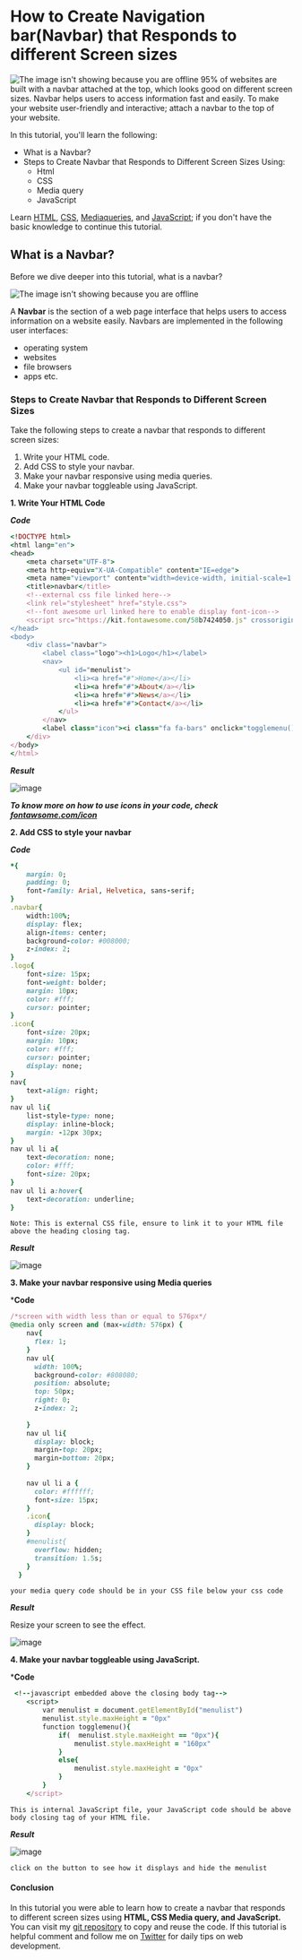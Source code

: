 # How to Create Navigation bar(Navbar) that Responds to different Screen sizes
![The image isn't showing because you are offline](https://www.ixtlan.si/wp-content/uploads/2019/09/quattro_krka_1_shutterstock_421766797-2.jpg)
95% of websites are built with a navbar attached at the top, which looks good on different screen sizes. Navbar helps users to access information fast and easily. To make your website user-friendly and interactive; attach a navbar to the top of your website.

In this tutorial, you'll learn the following:
* What is a Navbar?
* Steps to Create Navbar that Responds to Different Screen Sizes Using:
  - Html
  - CSS
  - Media query
  - JavaScript

Learn [HTML](https://www.w3schools.com/html/), [CSS](https://www.w3schools.com/Css/), [Mediaqueries](https://www.w3schools.com/css/css3_mediaqueries.asp), and [JavaScript](https://www.w3schools.com/js/DEFAULT.asp); if you don't have the basic knowledge to continue this tutorial.
## What is a Navbar?
Before we dive deeper into this tutorial, what is a navbar?

![The image isn't showing because you are offline](2023-05-31-22-44-11.png)

A **Navbar** is the section of a web page interface that helps users to access information on a website easily. Navbars are implemented in the following user interfaces:
* operating system
* websites
* file browsers
* apps etc.

### Steps to Create Navbar that Responds to Different Screen Sizes

Take the following steps to create a navbar that responds to different screen sizes:
1. Write your HTML code.
2. Add CSS to style your navbar.
3. Make your navbar responsive using media queries.
4. Make your navbar toggleable using JavaScript.

**1. Write Your HTML Code**

***Code***
```ruby
<!DOCTYPE html>
<html lang="en">
<head>
    <meta charset="UTF-8">
    <meta http-equiv="X-UA-Compatible" content="IE=edge">
    <meta name="viewport" content="width=device-width, initial-scale=1.0">
    <title>navbar</title>
    <!--external css file linked here-->
    <link rel="stylesheet" href="style.css">
    <!--font awesome url linked here to enable display font-icon-->
    <script src="https://kit.fontawesome.com/58b7424050.js" crossorigin="anonymous"></script>
</head>
<body>
    <div class="navbar">
        <label class="logo"><h1>Logo</h1></label>
        <nav>
            <ul id="menulist">
                <li><a href="#">Home</a></li>
                <li><a href="#">About</a></li>
                <li><a href="#">News</a></li>
                <li><a href="#">Contact</a></li>
            </ul>
        </nav>
        <label class="icon"><i class="fa fa-bars" onclick="togglemenu()"></i></label>
    </div>
</body>
</html>
```
***Result***

![image](2023-06-01-00-10-18.png)

***To know more on how to use icons in your code, check [fontawsome.com/icon](https://fontawesome.com/icons)***

**2. Add CSS to style your navbar**

***Code***
```ruby
*{
    margin: 0;
    padding: 0;
    font-family: Arial, Helvetica, sans-serif;
}
.navbar{
    width:100%;
    display: flex;
    align-items: center;
    background-color: #008000;
    z-index: 2;
}
.logo{
    font-size: 15px;
    font-weight: bolder;
    margin: 10px;
    color: #fff;
    cursor: pointer;
}
.icon{
    font-size: 20px;
    margin: 10px;
    color: #fff;
    cursor: pointer;
    display: none;
}
nav{
    text-align: right;
}
nav ul li{
    list-style-type: none;
    display: inline-block;
    margin: -12px 30px;
}
nav ul li a{
    text-decoration: none;
    color: #fff;
    font-size: 20px;
}
nav ul li a:hover{
    text-decoration: underline;
}
```
`Note: This is external CSS file, ensure to link it to your HTML file above the heading closing tag.`

***Result***

![image](2023-05-31-22-44-11.png)

**3. Make your navbar responsive using Media queries**

***Code**
```ruby
/*screen with width less than or equal to 576px*/
@media only screen and (max-width: 576px) {
    nav{
      flex: 1;
    }
    nav ul{
      width: 100%;
      background-color: #808080;
      position: absolute;
      top: 50px;
      right: 0;
      z-index: 2;
  
    }
    nav ul li{
      display: block;
      margin-top: 20px;
      margin-bottom: 20px;
    }
    
    nav ul li a {
      color: #ffffff;
      font-size: 15px;
    }
    .icon{
      display: block;
    }
    #menulist{
      overflow: hidden;
      transition: 1.5s;
    }
  }
```
`your media query code should be in your CSS file below your css code`

***Result***

Resize your screen to see the effect.

![image](2023-06-01-01-02-52.png)

**4. Make your navbar toggleable using JavaScript.**

***Code**
```ruby
 <!--javascript embedded above the closing body tag-->
    <script>
        var menulist = document.getElementById("menulist")
        menulist.style.maxHeight = "0px"
        function togglemenu(){
            if(  menulist.style.maxHeight == "0px"){
                menulist.style.maxHeight = "160px"
            }
            else{
                menulist.style.maxHeight = "0px"
            }
        }
    </script>
```
 `This is internal JavaScript file, your JavaScript code should be above body closing tag of your HTML file.`
 
 ***Result***
 
![image](2023-06-01-01-12-48.png)

`click on the button to see how it displays and hide the menulist`
#### Conclusion
In this tutorial you were able to learn how to create a navbar that responds to different screen sizes using **HTML, CSS Media query, and JavaScript.**
You can visit my [git repository](https://github.com/mbamobioma1) to copy and reuse the code.
If this tutorial is helpful comment and follow me on [Twitter](https://twitter.com/FidelisObioma) for daily tips on web development.
